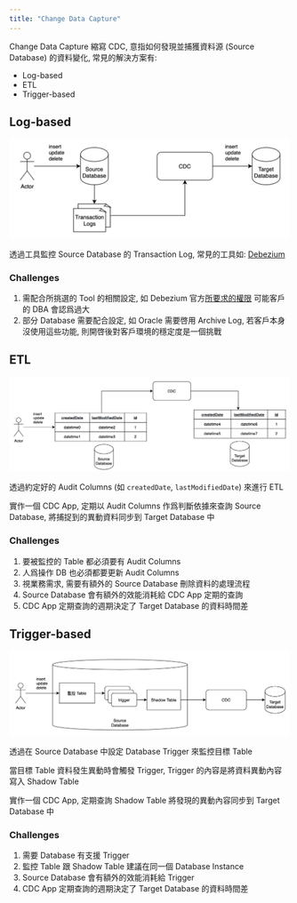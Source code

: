 ```yaml
---
title: "Change Data Capture"
---
```


Change Data Capture 縮寫 CDC, 意指如何發現並捕獲資料源 (Source Database) 的資料變化, 常見的解決方案有:

- Log-based
- ETL
- Trigger-based

## Log-based

![](/spaces/umani/attachments/cdc-log-based.png)

透過工具監控 Source Database 的 Transaction Log, 常見的工具如: [Debezium](https://debezium.io/)

### Challenges
1. 需配合所挑選的 Tool 的相關設定, 如 Debezium 官方[所要求的權限](https://debezium.io/documentation/reference/connectors/oracle.html#setting-up-oracle) 可能客戶的 DBA 會認爲過大
2. 部分 Database 需要配合設定, 如 Oracle 需要啓用 Archive Log, 若客戶本身沒使用這些功能, 則開啓後對客戶環境的穩定度是一個挑戰

## ETL

![](/spaces/umani/attachments/cdc-etl.png)

透過約定好的 Audit Columns (如 `createdDate`, `lastModifiedDate`) 來進行 ETL

實作一個 CDC App, 定期以 Audit Columns 作爲判斷依據來查詢 Source Database, 將捕捉到的異動資料同步到 Target Database 中

### Challenges
1. 要被監控的 Table 都必須要有 Audit Columns 
2. 人爲操作 DB 也必須都要更新 Audit Columns 
3. 視業務需求, 需要有額外的 Source Database 刪除資料的處理流程
4. Source Database 會有額外的效能消耗給 CDC App 定期的查詢
5. CDC App 定期查詢的週期決定了 Target Database 的資料時間差

## Trigger-based

![](/spaces/umani/attachments/cdc-trigger-based.png)

透過在 Source Database 中設定 Database Trigger 來監控目標 Table

當目標 Table 資料發生異動時會觸發 Trigger, Trigger 的內容是將資料異動內容寫入 Shadow Table

實作一個 CDC App, 定期查詢 Shadow Table 將發現的異動內容同步到 Target Database 中


### Challenges
1. 需要 Database 有支援 Trigger
2. 監控 Table 跟 Shadow Table 建議在同一個 Database Instance
3. Source Database 會有額外的效能消耗給 Trigger
4. CDC App 定期查詢的週期決定了 Target Database 的資料時間差